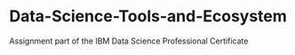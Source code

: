 # Data-Science-Tools-and-Ecosystem

Assignment part of the IBM Data Science Professional Certificate

